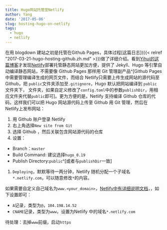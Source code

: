 ```yaml
---
title: Hugo网站托管至Netlify
author: Yang
date: '2017-05-06'
slug: hosting-hugo-on-netlify
tags: 
  - hugo
  - netlify
---
```


在用 blogdown 建站之初是托管在Github Pages，具体过程[这篇日志]({{< relref "2017-03-21-hugo-hosting-github.zh.md" >}})做了详细介绍。看到[Yihui的这篇博客](https://yihui.name/cn/2017/04/url-to-content/)才发现[Netlify](https://www.netlify.com/)部署托管静态网站更加方便，提供了 Jekyll、Hugo 等引擎自动编译静态网站，不需要像 Github Pages 那样用 Git 管理副产品^[Github Pages 中需要管理编译生成的网页文件，而结合 Netlify只需要上传生成网站的源代码至 Github，把 `public`文件夹添加至`.gitignore`，Hugo 默认把网站编译到 `public` 文件夹下， 文件夹，如果自定义修改了`config.toml`中的参数`publishDir`，用相应文件夹代替`public`即可]。更为方便的是，Netlify 支持编译 Github 仓库的代码，这样我们可以把 Hugo 网站源代码上传至 Github 用 Git 管理，然后在 Netlify上发布网站：

1. 用 Github 账户登录 Netlify
1. 右上角选择`New site from Git`
1. 选择 Github ，然后关联包含网站源代码的仓库
1. 设置：
  - Branch：`master`
  - Build Command: 建议选择`hugo_0.19`
  - Publish Directory:`public`^[或者与`publishDir`一致]
  
1. `Deploying`，默默等待一两分钟，Netlify 随机分配一个子域名`*.netlify.com`，可以随意修改`*`的内容。

如果需要自定义自己域名为`www.<your_domain>`，[Netlify中有详细说明文档](https://www.netlify.com/docs/custom-domains/#dns-configuration)，，如下设置即可：

- `A`记录，类型为`@`，`104.198.14.52`
- `CNAME`记录，类型为`www`，设置为Netlify 中的域名`*.netlify.com`

待处理：去掉`www`前缀，启动`https`
  